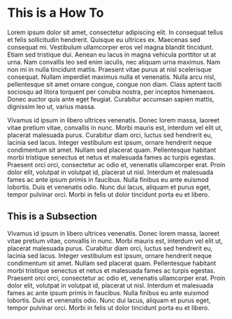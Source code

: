 # This is a How To

 Lorem ipsum dolor sit amet, consectetur adipiscing elit. In consequat tellus et felis sollicitudin hendrerit. Quisque eu ultrices ex. Maecenas sed consequat mi. Vestibulum ullamcorper eros vel magna blandit tincidunt. Etiam sed tristique dui. Aenean eu lacus in magna vehicula porttitor ut at urna. Nam convallis leo sed enim iaculis, nec aliquam urna maximus. Nam non mi in nulla tincidunt mattis. Praesent vitae purus at nisl scelerisque consequat. Nullam imperdiet maximus nulla et venenatis. Nulla arcu nisl, pellentesque sit amet ornare congue, congue non diam. Class aptent taciti sociosqu ad litora torquent per conubia nostra, per inceptos himenaeos. Donec auctor quis ante eget feugiat. Curabitur accumsan sapien mattis, dignissim leo ut, varius massa.

Vivamus id ipsum in libero ultrices venenatis. Donec lorem massa, laoreet vitae pretium vitae, convallis in nunc. Morbi mauris est, interdum vel elit ut, placerat malesuada purus. Curabitur diam orci, luctus sed hendrerit eu, lacinia sed lacus. Integer vestibulum est ipsum, ornare hendrerit neque condimentum sit amet. Nullam sed placerat quam. Pellentesque habitant morbi tristique senectus et netus et malesuada fames ac turpis egestas. Praesent orci orci, consectetur ac odio et, venenatis ullamcorper erat. Proin dolor elit, volutpat in volutpat id, placerat ut nisl. Interdum et malesuada fames ac ante ipsum primis in faucibus. Nulla finibus eu ante euismod lobortis. Duis et venenatis odio. Nunc dui lacus, aliquam et purus eget, tempor pulvinar orci. Morbi in felis ut dolor tincidunt porta eu et libero. 

## This is a Subsection

Vivamus id ipsum in libero ultrices venenatis. Donec lorem massa, laoreet vitae pretium vitae, convallis in nunc. Morbi mauris est, interdum vel elit ut, placerat malesuada purus. Curabitur diam orci, luctus sed hendrerit eu, lacinia sed lacus. Integer vestibulum est ipsum, ornare hendrerit neque condimentum sit amet. Nullam sed placerat quam. Pellentesque habitant morbi tristique senectus et netus et malesuada fames ac turpis egestas. Praesent orci orci, consectetur ac odio et, venenatis ullamcorper erat. Proin dolor elit, volutpat in volutpat id, placerat ut nisl. Interdum et malesuada fames ac ante ipsum primis in faucibus. Nulla finibus eu ante euismod lobortis. Duis et venenatis odio. Nunc dui lacus, aliquam et purus eget, tempor pulvinar orci. Morbi in felis ut dolor tincidunt porta eu et libero.